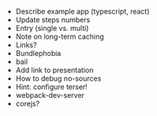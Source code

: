 - Describe example app (typescript, react)
- Update steps numbers
- Entry (single vs. multi)
- Note on long-term caching
- Links?
- Bundlephobia
- bail
- Add link to presentation
- How to debug no-sources
- Hint: configure terser!
- webpack-dev-server
- corejs?
